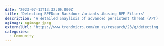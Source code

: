 ```yaml
---
date: '2023-07-13T13:32:00.000Z'
title: 'Detecting BPFDoor Backdoor Variants Abusing BPF Filters'
description: 'A detailed anaylisis of advanced persistent threat (APT) group Red Menshen’s different variants of backdoor BPFDoor as it evolves since it was first documented in 2021'
ogImage: ogimage.jpeg
externalUrl: 'https://www.trendmicro.com/en_us/research/23/g/detecting-bpfdoor-backdoor-variants-abusing-bpf-filters.html'
categories:
  - Community
---
```

